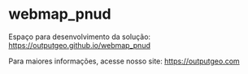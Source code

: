 # webmap_pnud

Espaço para desenvolvimento da solução: <a href="https://outputgeo.github.io/webmap_pnud" target="_blank">https://outputgeo.github.io/webmap_pnud</a>


Para maiores informações, acesse nosso site: <a href="https://outputgeo.com" target="_blank">https://outputgeo.com</a>
